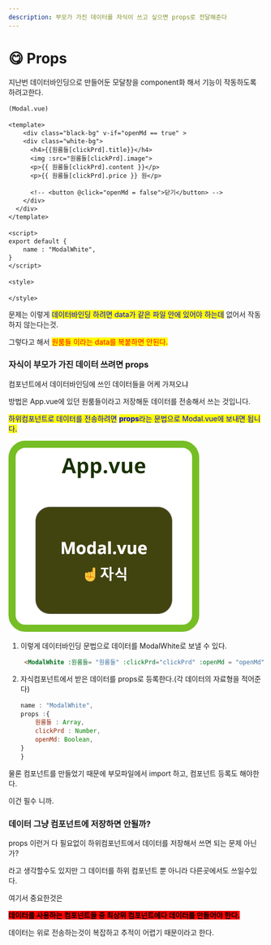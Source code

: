 ```yaml
---
description: 부모가 가진 데이터를 자식이 쓰고 싶으면 props로 전달해준다
---
```


# 😋 Props

지난번 데이터바인딩으로 만들어둔 모달창을  component화 해서 기능이 작동하도록 하려고한다.

```markup
(Modal.vue)

<template>
    <div class="black-bg" v-if="openMd == true" >
    <div class="white-bg">
      <h4>{{원룸들[clickPrd].title}}</h4>
      <img :src="원룸들[clickPrd].image">
      <p>{{ 원룸들[clickPrd].content }}</p>
      <p>{{ 원룸들[clickPrd].price }} 원</p>

      <!-- <button @click="openMd = false">닫기</button> -->
    </div>
  </div>
</template>

<script>
export default {
    name : "ModalWhite",
}
</script>

<style>

</style>
```

문제는 이렇게 <mark style="color:blue;">데이터바인딩 하려면 data가 같은 파일 안에 있어야 하는데</mark> 없어서 작동하지 않는다는것.

그렇다고 해서 <mark style="color:red;">원룸들 이라는 data를 복붙하면 안된다.</mark>





### 자식이 부모가 가진 데이터 쓰려면 props



컴포넌트에서 데이터바인딩에 쓰인 데이터들을 어케 가져오냐&#x20;

방법은 App.vue에 있던 원룸들이라고 저장해둔 데이터를 전송해서 쓰는 것입니다.

<mark style="color:blue;">하위컴포넌트로 데이터를 전송하려면</mark> <mark style="color:blue;"></mark><mark style="color:blue;">**props**</mark><mark style="color:blue;">라는 문법으로 Modal.vue에 보내면 됩니다.</mark>&#x20;



![](<.gitbook/assets/그룹 1.png>)



1.  이렇게 데이터바인딩 문법으로 데이터를 ModalWhite로 보낼 수 있다.

    ```html
     <ModalWhite :원룸들= "원룸들" :clickPrd="clickPrd" :openMd = "openMd"/>
    ```
2.  자식컴포넌트에서 받은 데이터를 props로 등록한다.(각 데이터의 자료형을 적어준다)

    ```javascript
    name : "ModalWhite",
    props :{
        원룸들 : Array,
        clickPrd : Number,
        openMd: Boolean,
    }
    }
    ```



물론 컴포넌트를 만들었기 때문에 부모파일에서 import 하고, 컴포넌트 등록도 해야한다.&#x20;

이건 필수 니까.





### 데이터 그냥 컴포넌트에 저장하면 안될까?

props 이런거 다 필요없이 하위컴포넌트에서 데이터를 저장해서 쓰면 되는 문제 아닌가?

라고 생각할수도 있지만 그 데이터를 하위 컴포넌트 뿐 아니라 다른곳에서도 쓰일수있다.

&#x20;여기서 중요한것은

<mark style="background-color:red;">**데이터를 사용하는 컴포넌트들 중 최상위 컴포넌트에다 데이터를 만들어야 한다.**</mark>

데이터는 위로 전송하는것이 복잡하고 추적이 어렵기 때문이라고 한다.
